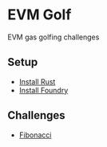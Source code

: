 # EVM Golf

EVM gas golfing challenges

## Setup

- [Install Rust](https://www.rust-lang.org/tools/install)
- [Install Foundry](https://book.getfoundry.sh/getting-started/installation)

## Challenges

- [Fibonacci](./src/Fibonacci/)